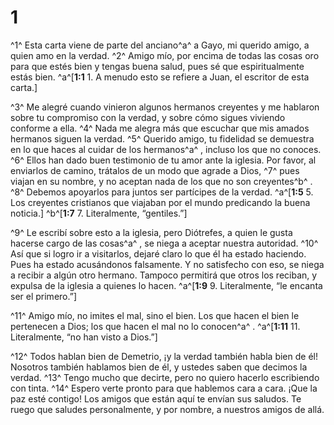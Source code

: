 # 1 
^1^ Esta carta viene de parte del anciano^a^ a Gayo, mi querido amigo, a quien amo en la verdad. ^2^ Amigo mío, por encima de todas las cosas oro para que estés bien y tengas buena salud, pues sé que espiritualmente estás bien. 
^a^[**1:1** 1. A menudo esto se refiere a Juan, el escritor de esta carta.]

^3^ Me alegré cuando vinieron algunos hermanos creyentes y me hablaron sobre tu compromiso con la verdad, y sobre cómo sigues viviendo conforme a ella. ^4^ Nada me alegra más que escuchar que mis amados hermanos siguen la verdad. ^5^ Querido amigo, tu fidelidad se demuestra en lo que haces al cuidar de los hermanos^a^ , incluso los que no conoces. ^6^ Ellos han dado buen testimonio de tu amor ante la iglesia. Por favor, al enviarlos de camino, trátalos de un modo que agrade a Dios, ^7^ pues viajan en su nombre, y no aceptan nada de los que no son creyentes^b^ . ^8^ Debemos apoyarlos para juntos ser partícipes de la verdad. 
^a^[**1:5** 5. Los creyentes cristianos que viajaban por el mundo predicando la buena noticia.] ^b^[**1:7** 7. Literalmente, “gentiles.”]

^9^ Le escribí sobre esto a la iglesia, pero Diótrefes, a quien le gusta hacerse cargo de las cosas^a^ , se niega a aceptar nuestra autoridad. ^10^ Así que si logro ir a visitarlos, dejaré claro lo que él ha estado haciendo. Pues ha estado acusándonos falsamente. Y no satisfecho con eso, se niega a recibir a algún otro hermano. Tampoco permitirá que otros los reciban, y expulsa de la iglesia a quienes lo hacen. 
^a^[**1:9** 9. Literalmente, “le encanta ser el primero.”]

^11^ Amigo mío, no imites el mal, sino el bien. Los que hacen el bien le pertenecen a Dios; los que hacen el mal no lo conocen^a^ . 
^a^[**1:11** 11. Literalmente, “no han visto a Dios.”]

^12^ Todos hablan bien de Demetrio, ¡y la verdad también habla bien de él! Nosotros también hablamos bien de él, y ustedes saben que decimos la verdad. ^13^ Tengo mucho que decirte, pero no quiero hacerlo escribiendo con tinta. ^14^ Espero verte pronto para que hablemos cara a cara. ¡Que la paz esté contigo! Los amigos que están aquí te envían sus saludos. Te ruego que saludes personalmente, y por nombre, a nuestros amigos de allá. 